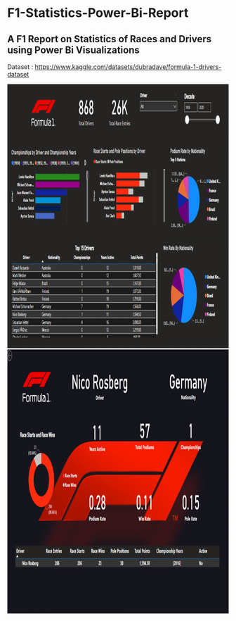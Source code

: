 # F1-Statistics-Power-Bi-Report
## A F1 Report on Statistics of Races and Drivers using Power Bi Visualizations
Dataset : https://www.kaggle.com/datasets/dubradave/formula-1-drivers-dataset

<img src ="https://github.com/DanDias00/F1-Statistics-Power-Bi-Report/blob/main/img/f1view1.png" alt="F1 stats1" width="1500" height="600">
<img src ="https://github.com/DanDias00/F1-Statistics-Power-Bi-Report/blob/main/img/f1view2.png" alt="F1 stats2" width="1500" height="600">
